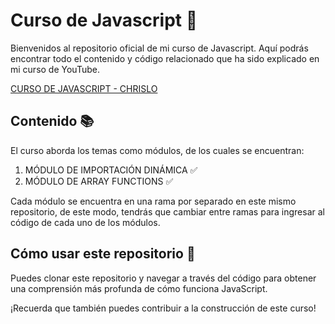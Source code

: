 # Curso de Javascript 🚀

Bienvenidos al repositorio oficial de mi curso de Javascript. Aquí podrás encontrar todo el contenido y código relacionado que ha sido explicado en mi curso de YouTube.

[CURSO DE JAVASCRIPT - CHRISLO](https://www.youtube.com/playlist?list=PLpQZl5TrCVZMxQWcwwf8V0OwCg2Xs1tDo)

## Contenido 📚

El curso aborda los temas como módulos, de los cuales se encuentran:

1. MÓDULO DE IMPORTACIÓN DINÁMICA ✅
2. MÓDULO DE ARRAY FUNCTIONS ✅

Cada módulo se encuentra en una rama por separado en este mismo repositorio, de este modo, tendrás que cambiar entre ramas para ingresar al código de cada uno de los módulos.

## Cómo usar este repositorio 🤔

Puedes clonar este repositorio y navegar a través del código para obtener una comprensión más profunda de cómo funciona JavaScript.

¡Recuerda que también puedes contribuir a la construcción de este curso!

